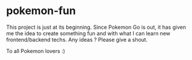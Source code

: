 # pokemon-fun

This project is just at its beginning. Since Pokemon Go is out, it has given me the idea to create something fun and with what I can learn new frontend/backend techs.
Any ideas ? Please give a shout.

To all Pokemon lovers :)
